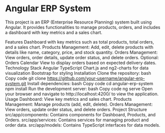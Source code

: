 # Angular ERP System
This project is an ERP (Enterprise Resource Planning) system built using Angular. It provides functionalities to manage products, orders, and includes a dashboard with key metrics and a sales chart.

Features
Dashboard with key metrics such as total products, total orders, and a sales chart.
Products Management: Add, edit, delete products with details like name, category, price, and stock quantity.
Orders Management: View orders, order details, update order status, and delete orders.
Optional: Orders Calendar View to display orders based on expected delivery dates.
Technology Stack
Angular
TypeScript
Chart.js and ng2-charts for data visualization
Bootstrap for styling
Installation
Clone the repository:
bash
Copy code
git clone https://github.com/your-username/angular-erp-system.git
Install dependencies:
bash
Copy code
cd angular-erp-system
npm install
Run the development server:
bash
Copy code
ng serve
Open your browser and navigate to http://localhost:4200/ to view the application.
Usage
Dashboard: View key metrics and sales chart.
Products Management: Manage products (add, edit, delete).
Orders Management: View orders, update order status, and delete orders.
Project Structure
src/app/components: Contains components for Dashboard, Products, and Orders.
src/app/services: Contains services for managing product and order data.
src/app/models: Contains TypeScript interfaces for data models.
